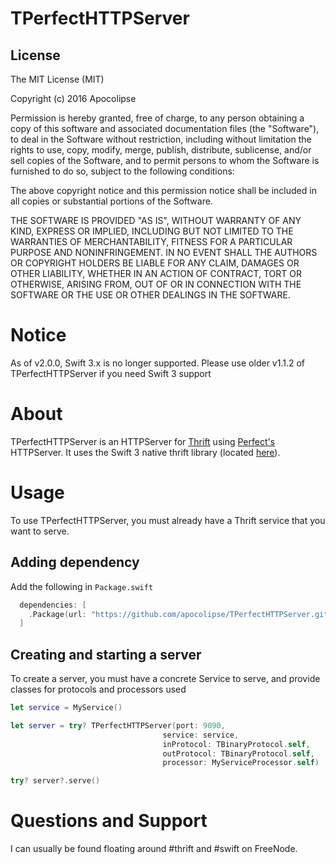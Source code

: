 TPerfectHTTPServer
======================

License
--------
The MIT License (MIT)

Copyright (c) 2016 Apocolipse

Permission is hereby granted, free of charge, to any person obtaining a copy
of this software and associated documentation files (the "Software"), to deal
in the Software without restriction, including without limitation the rights
to use, copy, modify, merge, publish, distribute, sublicense, and/or sell
copies of the Software, and to permit persons to whom the Software is
furnished to do so, subject to the following conditions:

The above copyright notice and this permission notice shall be included in all
copies or substantial portions of the Software.

THE SOFTWARE IS PROVIDED "AS IS", WITHOUT WARRANTY OF ANY KIND, EXPRESS OR
IMPLIED, INCLUDING BUT NOT LIMITED TO THE WARRANTIES OF MERCHANTABILITY,
FITNESS FOR A PARTICULAR PURPOSE AND NONINFRINGEMENT. IN NO EVENT SHALL THE
AUTHORS OR COPYRIGHT HOLDERS BE LIABLE FOR ANY CLAIM, DAMAGES OR OTHER
LIABILITY, WHETHER IN AN ACTION OF CONTRACT, TORT OR OTHERWISE, ARISING FROM,
OUT OF OR IN CONNECTION WITH THE SOFTWARE OR THE USE OR OTHER DEALINGS IN THE
SOFTWARE.

Notice
========
As of v2.0.0, Swift 3.x is no longer supported.  Please use older v1.1.2 of TPerfectHTTPServer if you need Swift 3 support


About
========

TPerfectHTTPServer is an HTTPServer for [Thrift](https://github.com/apache/thrift) using [Perfect's](https://perfect.org) HTTPServer.  It uses the Swift 3 native thrift library (located [here](https://github.com/apocolipse/thrift-swift)).

Usage
========
To use TPerfectHTTPServer, you must already have a Thrift service that you want to serve.

Adding dependency
--------
Add the following in `Package.swift`
```swift
  dependencies: [
    .Package(url: "https://github.com/apocolipse/TPerfectHTTPServer.git", majorVersion: 0, minor: 1),
  ]
```

Creating and starting a server
--------
To create a server, you must have a concrete Service to serve, and provide classes for protocols and processors used
```swift
let service = MyService()

let server = try? TPerfectHTTPServer(port: 9090,
                                  service: service,
                                  inProtocol: TBinaryProtocol.self,
                                  outProtocol: TBinaryProtocol.self,
                                  processor: MyServiceProcessor.self)

try? server?.serve()                                  
```



Questions and Support
=====================
I can usually be found floating around #thrift and #swift on FreeNode.
